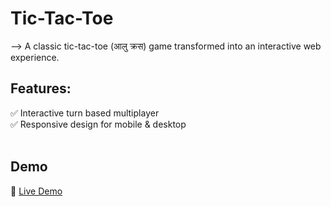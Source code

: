 # Tic-Tac-Toe

--> A classic tic-tac-toe (आलु क्रस) game transformed into an interactive web experience.

## Features:
✅ Interactive turn based multiplayer <br>
✅ Responsive design for mobile & desktop <br>
<br>
## Demo  
🔗 [Live Demo](aalucrossgame.netlify.app)  
